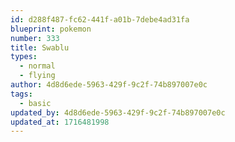 ```yaml
---
id: d288f487-fc62-441f-a01b-7debe4ad31fa
blueprint: pokemon
number: 333
title: Swablu
types:
  - normal
  - flying
author: 4d8d6ede-5963-429f-9c2f-74b897007e0c
tags:
  - basic
updated_by: 4d8d6ede-5963-429f-9c2f-74b897007e0c
updated_at: 1716481998
---
```


